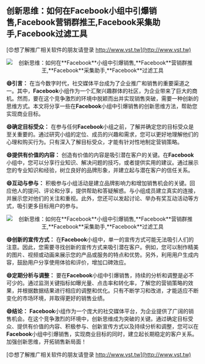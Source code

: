 ## **创新思维：如何在**Facebook**小组中引爆销售,**Facebook**营销群推王,**Facebook**采集助手,**Facebook**过滤工具**

[😍想了解推广相关软件的朋友请登录 http://www.vst.tw](http://www.vst.tw)

 <center><img src="https://vst.tw/MP4/tuiguang/png/3.png" alt="创新思维：如何在**Facebook**小组中引爆销售,**Facebook**营销群推王,**Facebook**采集助手,**Facebook**过滤工具"></center>

**😄引言：**
在当今数字时代，社交媒体平台成为了企业推广和销售的重要渠道之一。其中，**Facebook**小组作为一个汇聚兴趣群体的社区，为企业带来了巨大的商机。然而，要在这个竞争激烈的环境中脱颖而出并实现销售突破，需要一种创新的思维方式。本文将分享一些在**Facebook**小组中引爆销售的创新思维方法，帮助您实现商业目标。

**😄确定目标受众：**
在参与任何**Facebook**小组之前，了解并确定您的目标受众是至关重要的。通过研究小组的定位、成员的兴趣和需求，您可以更好地理解他们的心理和购买行为。只有深入了解目标受众，才能有针对性地制定营销策略。

**😄提供有价值的内容：**
创造有价值的内容是吸引潜在客户的关键。在**Facebook**小组中，您可以分享行业知识、解决问题的技巧，或者提供实用的建议。通过展示您的专业知识和经验，树立良好的品牌形象，并建立起与潜在客户的信任关系。

**😄互动与参与：**
积极参与小组活动是建立品牌影响力和增加销售机会的关键。回应他人的提问、评论和分享，提供帮助和答疑解惑。与小组成员建立真实的连接，并展示您对他们的关注和重视。此外，您还可以发起讨论、举办有奖互动活动等方式，吸引更多目标用户的参与。

 <center><img src="https://vst.tw/MP4/tuiguang/png/0.png" alt="创新思维：如何在**Facebook**小组中引爆销售,**Facebook**营销群推王,**Facebook**采集助手,**Facebook**过滤工具"></center>

**😄创新的宣传方式：**
在**Facebook**小组中，单一的宣传方式可能无法吸引人们的注意。因此，您需要寻找创新的宣传方式来吸引潜在客户。例如，您可以制作精美的图片、视频或动画来展示您的产品或服务的特点和优势。另外，利用用户生成内容，鼓励用户分享使用体验和评价，增加口碑效应。

**😄定期分析与调整：**
要在**Facebook**小组中引爆销售，持续的分析和调整是必不可少的。通过监测关键指标如曝光量、点击率和转化率，了解您的营销策略的效果，并根据数据结果进行相应的调整和优化。只有不断学习和改进，才能适应不断变化的市场环境，并取得更好的销售业绩。

**😄结论：**
**Facebook**小组作为一个庞大的社交媒体平台，为企业提供了广阔的销售机会。在这个竞争激烈的环境中，创新思维成为突破的关键。通过确定目标受众、提供有价值的内容、积极参与、创新宣传方式以及持续分析和调整，您可以在**Facebook**小组中引爆销售，实现商业目标的同时，建立起长期稳定的客户关系。加强创新思维，开拓销售新局面！

[😍想了解推广相关软件的朋友请登录 http://www.vst.tw](http://www.vst.tw)




